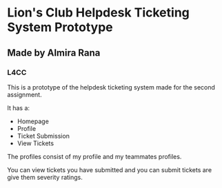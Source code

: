 # Lion's Club Helpdesk Ticketing System Prototype
## Made by Almira Rana
### L4CC

This is a prototype of the helpdesk ticketing system made for the second assignment.

It has a:
- Homepage
- Profile
- Ticket Submission
- View Tickets

The profiles consist of my profile and my teammates profiles.

You can view tickets you have submitted and you can submit tickets are give them severity ratings.
